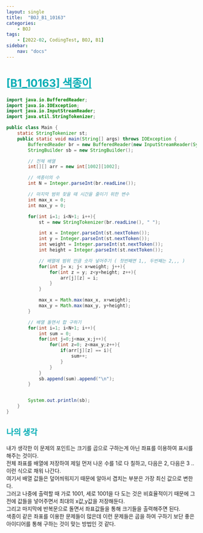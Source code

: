 ```yaml
---
layout: single
title:  "BOJ_B1_10163"
categories: 
    - BOJ
tags: 
    - [2022-02, CodingTest, BOJ, B1]
sidebar:
    nav: "docs"
---
```


# <b><a style="color:#00adb5" href="https://www.acmicpc.net/problem/10163" target=_blank>[B1_10163] 색종이</a></b>

```java
import java.io.BufferedReader;
import java.io.IOException;
import java.io.InputStreamReader;
import java.util.StringTokenizer;

public class Main {
    static StringTokenizer st;
    public static void main(String[] args) throws IOException {
        BufferedReader br = new BufferedReader(new InputStreamReader(System.in));
        StringBuilder sb = new StringBuilder();

        // 전체 배열
        int[][] arr = new int[1002][1002];

        // 색종이의 수
        int N = Integer.parseInt(br.readLine());

        // 마지막 범위 찾을 때 시간을 줄이기 위한 변수
        int max_x = 0;
        int max_y = 0;

        for(int i=1; i<N+1; i++){
            st = new StringTokenizer(br.readLine(), " ");

            int x = Integer.parseInt(st.nextToken());
            int y = Integer.parseInt(st.nextToken());
            int weight = Integer.parseInt(st.nextToken());
            int height = Integer.parseInt(st.nextToken());

            // 배열에 범위 만큼 숫자 넣어주기 ( 첫번째면 1,, 두번째는 2,,, )
            for(int j= x; j< x+weight; j++){
                for(int z = y; z<y+height; z++){
                    arr[j][z] = i;
                }
            }

            max_x = Math.max(max_x, x+weight);
            max_y = Math.max(max_y, y+height);
        }

        // 배열 돌면서 합 구하기
        for(int i=1; i<N+1; i++){
            int sum = 0;
            for(int j=0;j<max_x;j++){
                for(int z=0; z<max_y;z++){
                    if(arr[j][z] == i){
                        sum++;
                    }
                }
            }
            sb.append(sum).append("\n");
        }


        System.out.println(sb);
    }
}
```


## <b><a style="color:#00adb5">나의 생각</a></b>
내가 생각한 이 문제의 포인트는 크기를 곱으로 구하는게 아닌 좌표를 이용하여 표시를 해주는 것이다.<br>
전체 좌표를 배열에 저장하여 제일 먼저 나온 수를 1로 다 칠하고, 다음은 2, 다음은 3 .. 이런 식으로 채워 나간다.<br>
여기서 배열 값들은 덮어씌워지기 때문에 알아서 겹치는 부분은 가장 최신 값으로 변한다.<br>
그러고 나중에 출력할 때 가로 1001, 세로 1001을 다 도는 것은 비효율적이기 때문에 그전에 값들을 넣어주면서 최대의 x값,y값을 저장해둔다.<br>
그리고 마지막에 반복문으로 돌면서 좌표값들을 통해 크기들을 출력해주면 된다.<br>
색종이 같은 좌표를 이용한 문제들이 많은데 이런 문제들은 곱을 하여 구하기 보단 좋은 아이디어를 통해 구하는 것이 맞는 방법인 것 같다.
